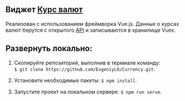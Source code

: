 ## Виджет [Курс валют](https://evgeniyl0.github.io/Currency/)  
Реализован с использованием фреймворка Vue.js. Данные о курсах валют берутся с открытого [API](http://openrates.io) и записываются в хранилище Vuex.  

## Развернуть локально:  
1. Скопируйте репозиторий, выполнив в термиале команду:  
`$ git clone https://github.com/EvgeniyL0/Currency.git`.  
  
2. Установите необходимые пакеты: `$ npm install`.  
  
3. Запустите проект на локальном сервере: `$ npm run serve`.  
